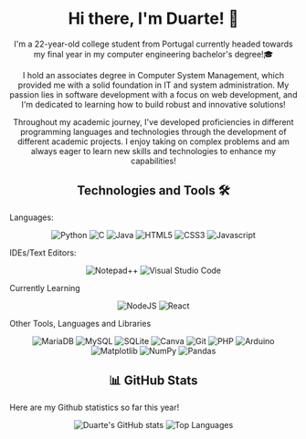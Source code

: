 <h1 align = "center">Hi there, I'm Duarte! 👋</h1>
<p align = "center">I'm a 22-year-old college student from Portugal currently headed towards my final year in my computer engineering bachelor's degree!🎓</p>
<p align = "center">I hold an associates degree in Computer System Management, which provided me with a solid foundation in IT and system administration. My passion lies in software development with a focus on web development, and I'm dedicated to learning how to build robust and innovative solutions!</p>
<p align = "center"> Throughout my academic journey, I've developed proficiencies in different programming languages and technologies through the development of different academic projects. I enjoy taking on complex problems and am always eager to learn new skills and technologies to enhance my capabilities!</p>

<h2 align = "center">Technologies and Tools 🛠</h2>
<p>Languages:</p>
<p align = "center">
    <img src = "https://img.shields.io/badge/python-3670A0?style=for-the-badge&logo=python&logoColor=ffdd54" alt = "Python">
    <img src = "https://img.shields.io/badge/c-%2300599C.svg?style=for-the-badge&logo=c&logoColor=white" alt = "C">
    <img src = "https://img.shields.io/badge/java-%23ED8B00.svg?style=for-the-badge&logo=openjdk&logoColor=white" alt = "Java">
    <img src = "https://img.shields.io/badge/html5-%23E34F26.svg?style=for-the-badge&logo=html5&logoColor=white" alt = "HTML5">
    <img src = "https://img.shields.io/badge/css3-%231572B6.svg?style=for-the-badge&logo=css3&logoColor=white" alt = "CSS3">
    <img src = "https://img.shields.io/badge/javascript-%23323330.svg?style=for-the-badge&logo=javascript&logoColor=%23F7DF1E" alt = "Javascript">
</p>
  
<p>IDEs/Text Editors:</p>
<p align = "center">
  <img src = "https://img.shields.io/badge/Notepad++-90E59A.svg?style=for-the-badge&logo=notepad%2b%2b&logoColor=black" alt = "Notepad++">
  <img src = "https://img.shields.io/badge/Visual%20Studio%20Code-0078d7.svg?style=for-the-badge&logo=visual-studio-code&logoColor=white" alt = "Visual Studio Code">
</p>  

<p>Currently Learning</p>
<p align = "center">
  <img src = "https://img.shields.io/badge/node.js-6DA55F?style=for-the-badge&logo=node.js&logoColor=white" alt = "NodeJS">
  <img src = "https://img.shields.io/badge/react-%2320232a.svg?style=for-the-badge&logo=react&logoColor=%2361DAFB" alt = "React">
</p>

<p>Other Tools, Languages and Libraries</p>
<p align = "center">
  <img src = "https://img.shields.io/badge/MariaDB-003545?style=for-the-badge&logo=mariadb&logoColor=white" alt = "MariaDB">
  <img src = "https://img.shields.io/badge/mysql-4479A1.svg?style=for-the-badge&logo=mysql&logoColor=white" alt = "MySQL">
  <img src = "https://img.shields.io/badge/sqlite-%2307405e.svg?style=for-the-badge&logo=sqlite&logoColor=white" alt = "SQLite">
  <img src = "https://img.shields.io/badge/Canva-%2300C4CC.svg?style=for-the-badge&logo=Canva&logoColor=white" alt = "Canva">
  <img src = "https://img.shields.io/badge/git-%23F05033.svg?style=for-the-badge&logo=git&logoColor=white" alt = "Git">
  <img src = "https://img.shields.io/badge/php-%23777BB4.svg?style=for-the-badge&logo=php&logoColor=white" alt = "PHP">
  <img src = "https://img.shields.io/badge/-Arduino-00979D?style=for-the-badge&logo=Arduino&logoColor=white" alt = "Arduino">
  <img src = "https://img.shields.io/badge/Matplotlib-%23ffffff.svg?style=for-the-badge&logo=Matplotlib&logoColor=black" alt = "Matplotlib">
  <img src = "https://img.shields.io/badge/numpy-%23013243.svg?style=for-the-badge&logo=numpy&logoColor=white" alt = "NumPy">
  <img src = "https://img.shields.io/badge/pandas-%23150458.svg?style=for-the-badge&logo=pandas&logoColor=white" alt = "Pandas">

<h2 align="center">📊 GitHub Stats</h2>

<p>Here are my Github statistics so far this year!</p>

<p align="center" justify = "center">
  <img src="https://github-readme-stats.vercel.app/api?username=DuarteRodrigues&show_icons=true&theme=radical" alt="Duarte's GitHub stats">
  <img src="https://github-readme-stats.vercel.app/api/top-langs/?username=DuarteRodrigues&layout=compact&theme=radical" alt="Top Languages">
</p>


<!--Here are some ideas to get you started:

- 🔭 I’m currently working on ...
- 🌱 I’m currently learning ...
- 👯 I’m looking to collaborate on ...
- 🤔 I’m looking for help with ...
- 💬 Ask me about ...
- 📫 How to reach me: ...
- 😄 Pronouns: ...
- ⚡ Fun fact: ...
-->
